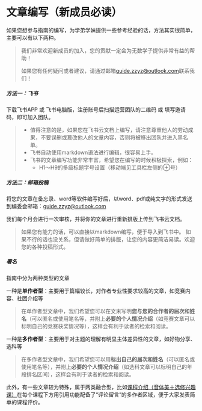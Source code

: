 # 文章编写（新成员必读）

如果您想参与指南的编写，为学弟学妹提供一些参考经验的话，方法其实很简单，主要可以有以下两种。

> 我们非常欢迎新成员的加入，您的贡献一定会为无数学子提供非常有益的帮助！
>
> 如果您有任何疑问或者建议，请通过邮箱<guide.zzyz@outlook.com>联系我们！


##### 方法一：飞书

下载飞书APP 或 飞书电脑版，注册账号后扫描运营团队的二维码 或 填写邀请码，即可加入团队。

> * 值得注意的是，如果您在飞书云文档上编写，请注意尊重他人的劳动成果，不要误删或篡改他人的文章内容，否则将被移出团队并进入黑名单。
> * 飞书自动使用markdown语法进行编辑，很容易上手。
> * 飞书的文章编写功能非常丰富，希望您在编写的时候积极探索，例如：
>   * H1～H9的多级标题字号设置（移动端见工具栏左侧的⊕号）




##### 方法二：邮箱投稿

将您的文章在备忘录、word等软件编写好后，以word、pdf或纯文字的形式发送到编委会邮箱：guide.zzyz@outlook.com

我们每个月会进行一次审核，并将你的文章进行重新排版上传到飞书云文档。

> 如果您有能力的话，可以直接以markdown编写，便于导入到飞书中。
> 如果不行的话也没关系，但请做好简单的排版，让您的内容更简洁易读。欢迎您的各种投稿形式。


##### 署名

指南中分为两种类型的文章

一种是**单作者型**：主要用于篇幅较长，对作者专业性要求较高的文章，如竞赛内容、社团介绍等

> 在单作者型文章中，我们希望您可以在文末写明**您与您的合作者的届次和姓名**（可以匿名或使用笔名等，并附上**必要的个人情况介绍**（如竞赛文章可以标明自己的竞赛获奖情况等），这样会有利于读者的检索和阅读。


一种是**多作者型**：主要用于对主题的理解有明显主体差异性的文章，如好物分享、选科等

> 在多作者型文章中，我们希望您可以用**标出自己的届次和姓名**（可以匿名或使用笔名等），并附上**必要的个人情况介绍**（如选科文章可以标明自己的年段排名区间），这样会有利于读者的检索和阅读。


此外，有一些文章较为特殊，属于两类融合型，比如[课程介绍（音体美＋选修兴趣课）](学园生活/选修课/课程介绍（音体美＋选修兴趣课）.md)在每个课程下方用引用功能配备了“评论留言”的多作者区域，便于大家发表简单的课程评价。





